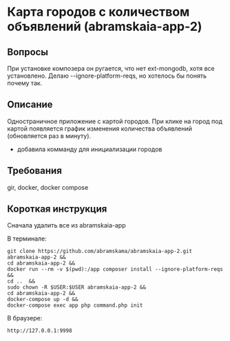 Карта городов с количеством объявлений (abramskaia-app-2)
=======================================================

## Вопросы ##

При установке композера он ругается, что нет ext-mongodb, хотя все установлено. Делаю --ignore-platform-reqs, но хотелось бы понять почему так.

## Описание ##

Одностраничное приложение с картой городов. При клике на город под картой появляется график изменения количества объявлений (обновляется раз в минуту).
+ добавила комманду для инициализации городов

## Требования ##

gir, docker, docker compose

## Короткая инструкция ##

Сначала удалить все из abramskaia-app

В терминале:

	git clone https://github.com/abramskama/abramskaia-app-2.git abramskaia-app-2 &&
	cd abramskaia-app-2 &&
	docker run --rm -v $(pwd):/app composer install --ignore-platform-reqs &&
	cd ..  &&
	sudo chown -R $USER:$USER abramskaia-app-2 &&
	cd abramskaia-app-2 &&
	docker-compose up -d &&
	docker-compose exec app php command.php init

В браузере:

	http://127.0.0.1:9998

